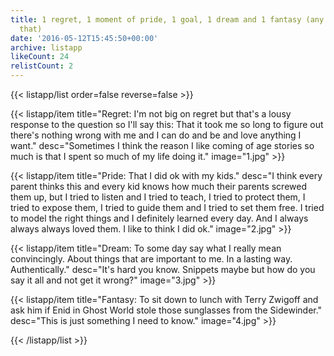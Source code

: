 ```yaml
---
title: 1 regret, 1 moment of pride, 1 goal, 1 dream and 1 fantasy (any way you define
  that)
date: '2016-05-12T15:45:50+00:00'
archive: listapp
likeCount: 24
relistCount: 2
---
```


<!--more-->

{{< listapp/list order=false reverse=false >}}

   {{< listapp/item title="Regret: I'm not big on regret but that's a lousy response to the question so I'll say this: That it took me so long to figure out there's nothing wrong with me and I can do and be and love anything I want."
      desc="Sometimes I think the reason I like coming of age stories so much is that I spent so much of my life doing it."
      image="1.jpg" >}}

   {{< listapp/item title="Pride: That I did ok with my kids."
      desc="I think every parent thinks this and every kid knows how much their parents screwed them up, but I tried to listen and I tried to teach, I tried to protect them, I tried to expose them, I tried to guide them and I tried to set them free. I tried to model the right things and I definitely learned every day. And I always always always loved them. I like to think I did ok."
      image="2.jpg" >}}

   {{< listapp/item title="Dream: To some day say what I really mean convincingly. About things that are important to me. In a lasting way. Authentically."
      desc="It's hard you know. Snippets maybe but how do you say it all and not get it wrong?"
      image="3.jpg" >}}

   {{< listapp/item title="Fantasy: To sit down to lunch with Terry Zwigoff and ask him if Enid in Ghost World stole those sunglasses from the Sidewinder."
      desc="This is just something I need to know."
      image="4.jpg" >}}

{{< /listapp/list >}}
